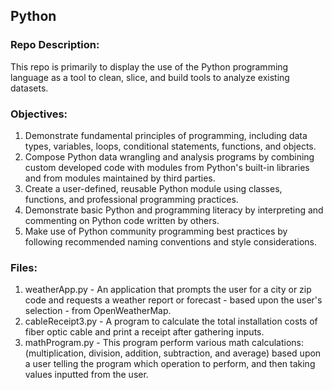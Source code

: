 ## Python

### Repo Description:

This repo is primarily to display the use of the Python programming language as a tool to clean, slice, and build tools to analyze existing datasets.

### Objectives:

1. Demonstrate fundamental principles of programming, including data types, variables, loops, conditional statements, functions, and objects.
2. Compose Python data wrangling and analysis programs by combining custom developed code with modules from Python's built-in libraries and from modules maintained by third parties.
3. Create a user-defined, reusable Python module using classes, functions, and professional programming practices.
4. Demonstrate basic Python and programming literacy by interpreting and commenting on Python code written by others.
5. Make use of Python community programming best practices by following recommended naming conventions and style considerations.

### Files:

1. weatherApp.py - An application that prompts the user for a city or zip code and requests a weather report or forecast - based upon the user's selection - from OpenWeatherMap.
2. cableReceipt3.py - A program to calculate the total installation costs of fiber optic cable and print a receipt after gathering inputs.
3. mathProgram.py - This program perform various math calculations: (multiplication, division, addition, subtraction, and average) based upon a user telling the program which operation to perform, and then taking values inputted from the user.
